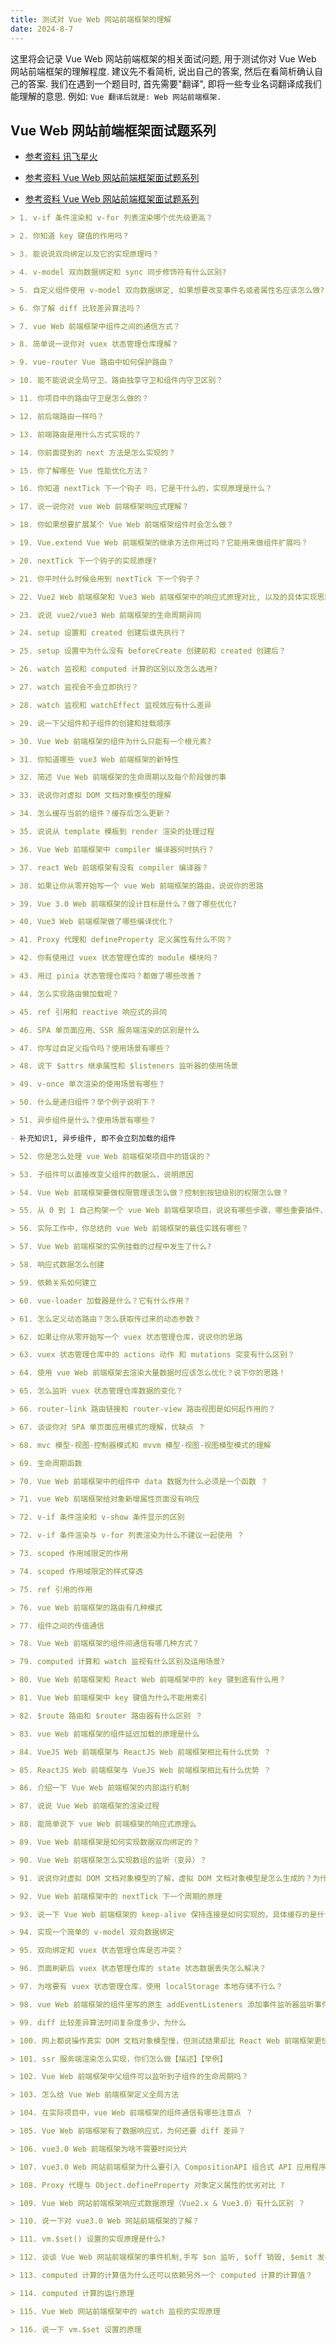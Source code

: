 ```yaml
---
title: 测试对 Vue Web 网站前端框架的理解
date: 2024-8-7
---
```

这里将会记录 Vue Web 网站前端框架的相关面试问题, 用于测试你对 Vue Web 网站前端框架的理解程度. 建议先不看简析, 说出自己的答案, 然后在看简析确认自己的答案.
我们在遇到一个题目时, 首先需要"翻译", 即将一些专业名词翻译成我们能理解的意思. 例如: `Vue 翻译后就是: Web 网站前端框架.`

## Vue Web 网站前端框架面试题系列
- [参考资料 讯飞星火](https://xinghuo.xfyun.cn/desk)

- [参考资料 Vue Web 网站前端框架面试题系列](https://github.com/57code/vue-interview)

- [参考资料 Vue Web 网站前端框架面试题系列](https://cchroot.github.io/interview/pages/interview%20questions/vue%E5%9F%BA%E7%A1%80%E9%9D%A2%E8%AF%95%E9%A2%98.html)

``` md
> 1. v-if 条件渲染和 v-for 列表渲染哪个优先级更高？
```

``` md
> 2. 你知道 key 键值的作用吗？
```

``` md
> 3. 能说说双向绑定以及它的实现原理吗？
```

``` md
> 4. v-model 双向数据绑定和 sync 同步修饰符有什么区别?
```

``` md
> 5. 自定义组件使用 v-model 双向数据绑定, 如果想要改变事件名或者属性名应该怎么做?
```

``` md
> 6. 你了解 diff 比较差异算法吗？
```

``` md
> 7. vue Web 前端框架中组件之间的通信方式？
```

``` md
> 8. 简单说一说你对 vuex 状态管理仓库理解？
```

``` md
> 9. vue-router Vue 路由中如何保护路由？
```

``` md
> 10. 能不能说说全局守卫、路由独享守卫和组件内守卫区别？
```

``` md
> 11. 你项目中的路由守卫是怎么做的？
```

``` md
> 12. 前后端路由一样吗？
```

``` md
> 13. 前端路由是用什么方式实现的？
```

``` md
> 14. 你前面提到的 next 方法是怎么实现的？
```

``` md
> 15. 你了解哪些 Vue 性能优化方法？
```

``` md
> 16. 你知道 nextTick 下一个钩子 吗，它是干什么的，实现原理是什么？
```

``` md
> 17. 说一说你对 vue Web 前端框架响应式理解？
```

``` md
> 18. 你如果想要扩展某个 Vue Web 前端框架组件时会怎么做？
```

``` md
> 19. Vue.extend Vue Web 前端框架的继承方法你用过吗？它能用来做组件扩展吗？
```

``` md
> 20. nextTick 下一个钩子的实现原理?
```

``` md
> 21. 你平时什么时候会用到 nextTick 下一个钩子？
```

``` md
> 22. Vue2 Web 前端框架和 Vue3 Web 前端框架中的响应式原理对比, 以及的具体实现思路
```

``` md
> 23. 说说 vue2/vue3 Web 前端框架的生命周期异同
```

``` md
> 24. setup 设置和 created 创建后谁先执行？
```

``` md
> 25. setup 设置中为什么没有 beforeCreate 创建前和 created 创建后？
```

``` md
> 26. watch 监视和 computed 计算的区别以及怎么选用?
```

``` md
> 27. watch 监视会不会立即执行？
```

``` md
> 28. watch 监视和 watchEffect 监视效应有什么差异
```

``` md
> 29. 说一下父组件和子组件的创建和挂载顺序
```

``` md
> 30. Vue Web 前端框架的组件为什么只能有一个根元素?
```

``` md
> 31. 你知道哪些 vue3 Web 前端框架的新特性
```

``` md
> 32. 简述 Vue Web 前端框架的生命周期以及每个阶段做的事
```

``` md
> 33. 说说你对虚拟 DOM 文档对象模型的理解
```

``` md
> 34. 怎么缓存当前的组件？缓存后怎么更新？
```

``` md
> 35. 说说从 template 模板到 render 渲染的处理过程
```

``` md
> 36. Vue Web 前端框架中 compiler 编译器何时执行？
```

``` md
> 37. react Web 前端框架有没有 compiler 编译器？
```

``` md
> 38. 如果让你从零开始写一个 vue Web 前端框架的路由，说说你的思路
```

``` md
> 39. Vue 3.0 Web 前端框架的设计目标是什么？做了哪些优化?
```

``` md
> 40. Vue3 Web 前端框架做了哪些编译优化？
```

``` md
> 41. Proxy 代理和 defineProperty 定义属性有什么不同？
```

``` md
> 42. 你有使用过 vuex 状态管理仓库的 module 模块吗？
```

``` md
> 43. 用过 pinia 状态管理仓库吗？都做了哪些改善？
```

``` md
> 44. 怎么实现路由懒加载呢？
```

``` md
> 45. ref 引用和 reactive 响应式的异同
```

``` md
> 46. SPA 单页面应用、SSR 服务端渲染的区别是什么
```

``` md
> 47. 你写过自定义指令吗？使用场景有哪些？
```

``` md
> 48. 说下 $attrs 继承属性和 $listeners 监听器的使用场景
```

``` md
> 49. v-once 单次渲染的使用场景有哪些？
```

``` md
> 50. 什么是递归组件？举个例子说明下？
```

``` md
> 51. 异步组件是什么？使用场景有哪些？

- 补充知识1, 异步组件, 即不会立刻加载的组件
```

``` md
> 52. 你是怎么处理 vue Web 前端框架项目中的错误的？
```

``` md
> 53. 子组件可以直接改变父组件的数据么，说明原因
```

``` md
> 54. Vue Web 前端框架要做权限管理该怎么做？控制到按钮级别的权限怎么做？
```

``` md
> 55. 从 0 到 1 自己构架一个 vue Web 前端框架项目，说说有哪些步骤、哪些重要插件、目录结构你会怎么组织
```

``` md
> 56. 实际工作中，你总结的 vue Web 前端框架的最佳实践有哪些？
```

``` md
> 57. Vue Web 前端框架的实例挂载的过程中发生了什么?
```

``` md
> 58. 响应式数据怎么创建
```

``` md
> 59. 依赖关系如何建立
```

``` md
> 60. vue-loader 加载器是什么？它有什么作用？
```

``` md
> 61. 怎么定义动态路由？怎么获取传过来的动态参数？
```

``` md
> 62. 如果让你从零开始写一个 vuex 状态管理仓库，说说你的思路
```

``` md
> 63. vuex 状态管理仓库中的 actions 动作 和 mutations 突变有什么区别？
```

``` md
> 64. 使用 vue Web 前端框架去渲染大量数据时应该怎么优化？说下你的思路！
```

``` md
> 65. 怎么监听 vuex 状态管理仓库数据的变化？
```

``` md
> 66. router-link 路由链接和 router-view 路由视图是如何起作用的？
```

``` md
> 67. 谈谈你对 SPA 单页面应用模式的理解，优缺点 ？
```

``` md
> 68. mvc 模型-视图-控制器模式和 mvvm 模型-视图-视图模型模式的理解
```

``` md
> 69. 生命周期函数
```

``` md
> 70. Vue Web 前端框架中的组件中 data 数据为什么必须是一个函数 ？
```

``` md
> 71. vue Web 前端框架给对象新增属性页面没有响应
```

``` md
> 72. v-if 条件渲染和 v-show 条件显示的区别
```

``` md
> 72. v-if 条件渲染与 v-for 列表渲染为什么不建议一起使用 ？
```

``` md
> 73. scoped 作用域限定的作用
```

``` md
> 74. scoped 作用域限定的样式穿透
```

``` md
> 75. ref 引用的作用
```

``` md
> 76. vue Web 前端框架的路由有几种模式
```

``` md
> 77. 组件之间的传值通信
```

``` md
> 78. Vue Web 前端框架的组件间通信有哪几种方式？
```

``` md
> 79. computed 计算和 watch 监视有什么区别及运用场景?
```

``` md
> 80. Vue Web 前端框架和 React Web 前端框架中的 key 键到底有什么用？
```

``` md
> 81. Vue Web 前端框架中 key 键值为什么不能用索引
```

``` md
> 82. $route 路由和 $router 路由器有什么区别 ？
```

``` md
> 83. vue Web 前端框架的组件延迟加载的原理是什么
```

``` md
> 84. VueJS Web 前端框架与 ReactJS Web 前端框架相比有什么优势 ？
```

``` md
> 85. ReactJS Web 前端框架与 VueJS Web 前端框架相比有什么优势 ？
```

``` md
> 86. 介绍一下 Vue Web 前端框架的内部运行机制
```

``` md
> 87. 说说 Vue Web 前端框架的渲染过程
```

``` md
> 88. 能简单说下 vue Web 前端框架的响应式原理么
```

``` md
> 89. Vue Web 前端框架是如何实现数据双向绑定的？
```

``` md
> 90. Vue Web 前端框架怎么实现数组的监听（变异）？
```

``` md
> 91. 说说你对虚拟 DOM 文档对象模型的了解，虚拟 DOM 文档对象模型是怎么生成的？为什么要用虚拟 DOM 文档对象模型?
```

``` md
> 92. Vue Web 前端框架中的 nextTick 下一个周期的原理
```

``` md
> 93. 说一下 Vue Web 前端框架的 keep-alive 保持连接是如何实现的，具体缓存的是什么？
```

``` md
> 94. 实现一个简单的 v-model 双向数据绑定
```

``` md
> 95. 双向绑定和 vuex 状态管理仓库是否冲突？
```

``` md
> 96. 页面刷新后 vuex 状态管理仓库的 state 状态数据丢失怎么解决？
```

``` md
> 97. 为啥要有 vuex 状态管理仓库，使用 localStorage 本地存储不行么？
```

``` md
> 98. vue Web 前端框架的组件里写的原生 addEventListeners 添加事件监听器监听事件，要手动去销毁吗？为什么？
```

``` md
> 99. diff 比较差异算法时间复杂度多少，为什么
```

``` md
> 100. 网上都说操作真实 DOM 文档对象模型慢，但测试结果却比 React Web 前端框架更快，为什么？
```

``` md
> 101. ssr 服务端渲染怎么实现，你们怎么做【描述】【举例】
```

``` md
> 102. Vue Web 前端框架中父组件可以监听到子组件的生命周期吗？
```

``` md
> 103. 怎么给 Vue Web 前端框架定义全局方法
```

``` md
> 104. 在实际项目中，vue Web 前端框架的组件通信有哪些注意点 ？
```

``` md
> 105. Vue Web 前端框架有了数据响应式，为何还要 diff 差异？
```

``` md
> 106. vue3.0 Web 前端框架为啥不需要时间分片
```

``` md
> 107. vue3.0 Web 网站前端框架为什么要引入 CompositionAPI 组合式 API 应用程序接口？
```

``` md
> 108. Proxy 代理与 Object.defineProperty 对象定义属性的优劣对比 ?
```

``` md
> 109. Vue Web 网站前端框架响应式数据原理（Vue2.x & Vue3.0）有什么区别 ？
```

``` md
> 110. 说一下对 vue3.0 Web 网站前端框架的了解？
```

``` md
> 111. vm.$set() 设置的实现原理是什么?
```

``` md
> 112. 谈谈 Vue Web 网站前端框架的事件机制,手写 $on 监听, $off 销毁, $emit 发布, $once 单次
```

``` md
> 113. computed 计算的计算值为什么还可以依赖另外一个 computed 计算的计算值？
```

``` md
> 114. computed 计算的运行原理
```

``` md
> 115. Vue Web 网站前端框架中的 watch 监视的实现原理
```

``` md
> 116. 说一下 vm.$set 设置的原理
```